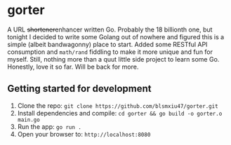 # gorter

A URL ~~shortener~~enhancer written Go. Probably the 18 billionth one, but tonight I decided to write some Golang out of nowhere and figured this is a simple (albeit bandwagonny) place to start. Added some RESTful API consumption and `math/rand` fiddling to make it more unique and fun for myself. Still, nothing more than a quut little side project to learn some Go. Honestly, love it so far. Will be back for more.

## Getting started for development

1. Clone the repo: `git clone https://github.com/blsmxiu47/gorter.git`
2. Install dependencies and compile: `cd gorter && go build -o gorter.o main.go`
3. Run the app: `go run .`
4. Open your browser to: `http://localhost:8080`
